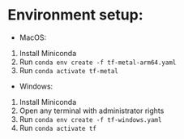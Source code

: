 # Environment setup:

- MacOS:

1. Install Miniconda
2. Run `conda env create -f tf-metal-arm64.yaml`
3. Run `conda activate tf-metal`

- Windows:

1. Install Miniconda
2. Open any terminal with administrator rights
3. Run `conda env create -f tf-windows.yaml`
4. Run `conda activate tf`

